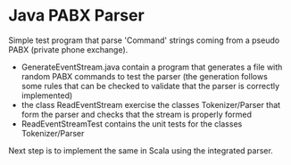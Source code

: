 Java PABX Parser
================

Simple test program that parse 'Command' strings coming from a pseudo PABX (private phone exchange).

* GenerateEventStream.java contain a program that generates a file with random PABX commands to test the parser 
 (the generation follows some rules that can be checked to validate that the parser is correctly implemented)
* the class ReadEventStream exercise the classes Tokenizer/Parser that form the parser 
  and checks that the stream is properly formed
* ReadEventStreamTest contains the unit tests for the classes Tokenizer/Parser

Next step is to implement the same in Scala using the integrated parser.
